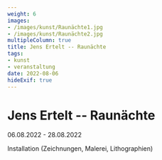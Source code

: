 ```yaml
---
weight: 6
images:
- /images/kunst/Raunächte1.jpg
- /images/kunst/Raunächte2.jpg
multipleColumn: true
title: Jens Ertelt -- Raunächte
tags:
- kunst
- veranstaltung
date: 2022-08-06
hideExif: true
---
```


# Jens Ertelt -- Raunächte

06.08.2022 - 28.08.2022

Installation (Zeichnungen, Malerei, Lithographien) 
